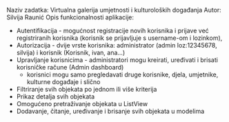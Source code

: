 Naziv zadatka: Virtualna galerija umjetnosti i kulturoloških događanja
Autor: Silvija Raunić
Opis funkcionalnosti aplikacije: 
- Autentifikacija - mogućnost registracije novih korisnika i prijave već registriranih korisnika (korisnik se prijavljuje s username-om i lozinkom),
- Autorizacija - dvije vrste korisnika: administrator (admin loz:12345678, silvija) i korisnik (Korisnik, ivan, ana...)
- Upravljanje korisnicima - administratori mogu kreirati, uređivati i brisati korisničke račune (Admin dashboard)
  + korisnici mogu samo pregledavati druge korisnike, djela, umjetnike, kulturne događaje i slično
- Filtriranje svih objekata po jednom ili više kriterija
- Prikaz detalja svih objekata
- Omogućeno pretraživanje objekata u ListView
- Dodavanje, čitanje, uređivanje i brisanje svih objekata u modelima
